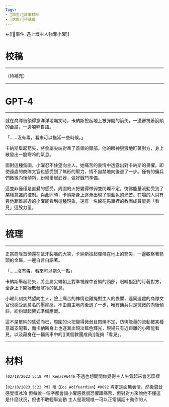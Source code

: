 ```yaml
---
Tags:
- 📎類型/🧱故事材料
- 📎狀態/💠待就緒
---
```

←[[📄事件_遇上壞主人強奪小曜]]

# 校稿
---

（待補充）

---

# GPT-4
---

就在商隊首領得意洋洋地嘲笑時，卡納斯撿起地上被彈開的箭矢，一邊審視著箭頭的金屬，一邊喃喃自語。

「……沒有毒，看來可以拖延一些時候。」

卡納斯舉起箭矢，將金屬尖端對準了首領的頸部。他的眼神狠狠地盯著對方，身上散發出一股寒冷的氣息。

面對這種氛圍，小曜忍不住望向主人，她痛苦的表情中透露出對卡納斯的畏懼。即使遠處的商隊文官也感受到了無形的壓力，情不自禁地向後退了一步。僅有的傭兵們微微向後傾斜，紛紛舉起武器，做好戰鬥準備。

這並非僅僅是直覺的感受。周圍的火把變得微弱並閃爍不定，彷彿能量流動受到了某種意識的控制。與此同時，卡納斯身上逐漸出現了淡藍色的光芒。在場的人只有與他距離最近的小曜能看到這種現象，還有一名躲在馬車裡的教團成員能夠「看見」這股力量。

---

# 梳理
---

正當商隊首領還在齜牙裂嘴的大笑，卡納斯撿起彈飛在地上的箭矢，一邊觀察著箭頭的金屬，一邊自言自語著。

「……沒有毒，看來可以拖久一點」

卡納斯舉起箭矢，將金屬尖端朝上對準視線中首領的頸部，眼睛狠狠的盯著對方，全身上下開始散發寒冷的氣息。

小曜此刻突然望向主人，臉上痛苦的神情也難掩對主人的畏懼，連同遠處的商隊文官也感受到莫名的壓抑感，不由自主地向後退了一步，唯有傭兵只是微微的向後傾斜，紛紛舉起架式準備應戰。

這不是單純的感受而已，周圍的火把變得微弱且閃爍不定，彷彿能量的流動被某種意識支配著，而卡納斯身上也逐漸出現淡藍色輝光，現場只有近距離的小曜能看見，以及藏身在一輛馬車中的[[某個教團成員]]能夠「看見」。

---

# 材料
`[02/18/2023 5:18 PM] Kenaz#6446`
不過也想問問你覺得主人生氣起來會怎麼樣


`[02/18/2023 5:22 PM] 曜【Eos Wolfuardian】#0892`
肯定是面無表情，然後聲音感覺很冰冷
但每說一個字都會讓小曜感覺很恐懼跟痛苦，但對對方來說他不懂這是什麼狀況，但也不敢輕舉妄動
主人是現場唯一可以正常講話＋動作的人


